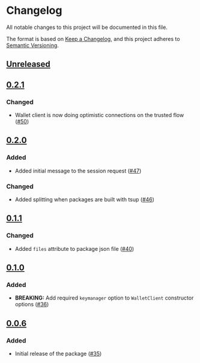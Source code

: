 # Changelog

All notable changes to this project will be documented in this file.

The format is based on [Keep a Changelog](https://keepachangelog.com/en/1.0.0/),
and this project adheres to [Semantic Versioning](https://semver.org/spec/v2.0.0.html).

## [Unreleased]

## [0.2.1]

### Changed

- Wallet client is now doing optimistic connections on the trusted flow ([#50](https://github.com/MetaMask/mobile-wallet-protocol/pull/50))

## [0.2.0]

### Added

- Added initial message to the session request ([#47](https://github.com/MetaMask/mobile-wallet-protocol/pull/47))

### Changed

- Added splitting when packages are built with tsup ([#46](https://github.com/MetaMask/mobile-wallet-protocol/pull/46))

## [0.1.1]

### Changed

- Added `files` attribute to package json file ([#40](https://github.com/MetaMask/mobile-wallet-protocol/pull/40))

## [0.1.0]

### Added

- **BREAKING:** Add required `keymanager` option to `WalletClient` constructor options ([#36](https://github.com/MetaMask/mobile-wallet-protocol/pull/36))

## [0.0.6]

### Added

- Initial release of the package ([#35](https://github.com/MetaMask/mobile-wallet-protocol/pull/35))

[Unreleased]: https://github.com/MetaMask/mobile-wallet-protocol/compare/@metamask/mobile-wallet-protocol-wallet-client@0.2.1...HEAD
[0.2.1]: https://github.com/MetaMask/mobile-wallet-protocol/compare/@metamask/mobile-wallet-protocol-wallet-client@0.2.0...@metamask/mobile-wallet-protocol-wallet-client@0.2.1
[0.2.0]: https://github.com/MetaMask/mobile-wallet-protocol/compare/@metamask/mobile-wallet-protocol-wallet-client@0.1.1...@metamask/mobile-wallet-protocol-wallet-client@0.2.0
[0.1.1]: https://github.com/MetaMask/mobile-wallet-protocol/compare/@metamask/mobile-wallet-protocol-wallet-client@0.1.0...@metamask/mobile-wallet-protocol-wallet-client@0.1.1
[0.1.0]: https://github.com/MetaMask/mobile-wallet-protocol/compare/@metamask/mobile-wallet-protocol-wallet-client@0.0.6...@metamask/mobile-wallet-protocol-wallet-client@0.1.0
[0.0.6]: https://github.com/MetaMask/mobile-wallet-protocol/releases/tag/@metamask/mobile-wallet-protocol-wallet-client@0.0.6
